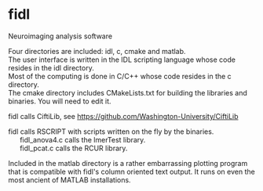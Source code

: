 # fidl

Neuroimaging analysis software

Four directories are included: idl, c, cmake and matlab.  
The user interface is written in the IDL scripting language whose code resides in the idl directory.  
Most of the computing is done in C/C++ whose code resides in the c directory.  
The cmake directory includes CMakeLists.txt for building the libraries and binaries. You will need to edit it.  

fidl calls CiftiLib, see https://github.com/Washington-University/CiftiLib

fidl calls RSCRIPT with scripts written on the fly by the binaries.  
&nbsp;&nbsp;&nbsp;&nbsp;&nbsp;&nbsp;fidl_anova4.c calls the lmerTest library.  
&nbsp;&nbsp;&nbsp;&nbsp;&nbsp;&nbsp;fidl_pcat.c calls the RCUR library.  

Included in the matlab directory is a rather embarrassing plotting program that is compatible with fidl's column oriented text output. It runs on even the most ancient of MATLAB installations.

